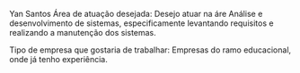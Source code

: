 Yan Santos Área de atuação desejada: Desejo atuar na áre Análise e desenvolvimento de sistemas, especificamente levantando requisitos e realizando a manutenção dos sistemas.

Tipo de empresa que gostaria de trabalhar: Empresas do ramo educacional, onde já tenho experiência.
